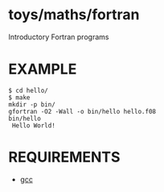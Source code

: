 # toys/maths/fortran

Introductory Fortran programs

# EXAMPLE

```
$ cd hello/
$ make
mkdir -p bin/
gfortran -O2 -Wall -o bin/hello hello.f08
bin/hello
 Hello World!
```

# REQUIREMENTS

* [gcc](https://gcc.gnu.org)
